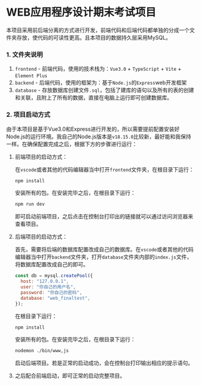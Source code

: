 # WEB应用程序设计期末考试项目

本项目采用前后端分离的方式进行开发，前端代码和后端代码都单独的分成一个文件夹存放，使代码的可读性更高。且本项目的数据持久层采用MySQL。

### 1. 文件夹说明

1. `frontend` - 前端代码，使用的技术栈为：`Vue3.0` + `TypeScript` + `Vite` + `Element Plus`
2. `backend` - 后端代码，使用的框架为：基于`Node.js`的`Express`web开发框架
3. `database` - 存放数据库创建文件`.sql`，包括了建库的语句以及所有的表的创建和关联，且附上了所有的数据，直接在电脑上运行即可创建数据库。

### 2. 项目启动方式

由于本项目是基于Vue3.0和Express进行开发的，所以需要提前配置安装好Node.js的运行环境。我自己的Node.js版本是`v18.15.0`比较新，最好能和我保持一样。在确保配置完成之后，根据下方的步骤进行运行：

1. 前端项目的启动方式：

   在`vscode`或者其他的代码编辑器当中打开`frontend`文件夹，在根目录下运行：

   ```bash
   npm install
   ```

   安装所有的包。在安装完毕之后，在根目录下运行：

   ```bash
   npm run dev
   ```

   即可启动前端项目，之后点击在控制台打印出的链接就可以通过访问浏览器来查看项目。

2. 后端项目的启动方式：

   首先，需要将后端的数据库配置改成自己的数据库。在`vscode`或者其他的代码编辑器当中打开`backend`文件夹，打开`database`文件夹内部的`index.js`文件，将数据库配置改成自己的即可。

   ```js
   const db = mysql.createPool({
     host: "127.0.0.1",
     user: "你自己的用户名",
     password: "你自己的密码",
     database: "web_finaltest",
   });
   ```

   在根目录下运行：

   ```bash
   npm install
   ```

   安装所有的包。在安装完毕之后，在根目录下运行：

   ```bash
   nodemon ./bin/www,js
   ```

   启动后端项目。若是正常的启动成功，会在控制台打印输出相应的提示语句。

3. 之后配合前端启动，即可正常的启动完整项目。